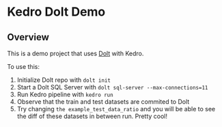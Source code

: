 # Kedro Dolt Demo

## Overview

This is a demo project that uses [Dolt](https://docs.dolthub.com/) with Kedro.

To use this:

1. Initialize Dolt repo with `dolt init`
2. Start a Dolt SQL Server with `dolt sql-server --max-connections=11`
3. Run Kedro pipeline with `kedro run`
4. Observe that the train and test datasets are commited to Dolt
5. Try changing `the example_test_data_ratio` and you will be able to see the diff of these datasets in between run. Pretty cool!
